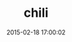 ---
layout: post
title:  "chili"
repo:   "balvig/chili"
date:   2015-02-18 17:00:02
gemurl: http://balvig.github.com/chili/
---